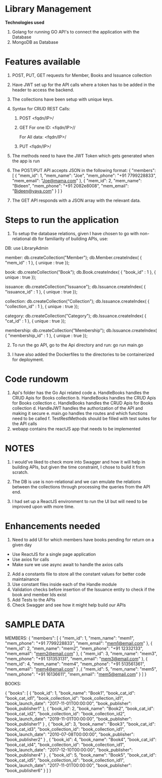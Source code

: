 # Library Management

**Technologies used**

1. Golang for running GO API's to connect the application with the Database
2. MongoDB as Database

# Features available

1. POST, PUT, GET requests for Member, Books and Issuance collection
2. Have JWT set up for the API calls where a token has to be added in the header to access the backend.
3. The collections have been setup with unique keys.
4. Syntax for CRUD REST Calls:

   1. POST
      <fqdn/IP>/<entity-name>

   2. GET
      For one ID:
      <fqdn/IP>/<entity-name>/<entity-id>

      For All data:
      <fqdn/IP>/<entity-name>

   3. PUT
      <fqdn/IP>/<entity-name>

5. The methods need to have the JWT Token which gets generated when the app is run
6. The POST/PUT API accepts JSON in the following format:
   {
   "members": [
   {
   "mem_id": 1,
   "mem_name": "Joe",
   "mem_phone": "+91 7799228833",
   "mem_email": "Joe@mama.com"
   },
   {
   "mem_id": 2,
   "mem_name": "Bideen",
   "mem_phone": "+91 2082e8008",
   "mem_email": "Bideen@yaya.com"
   }
   ]
   }
7. The GET API responds with a JSON array with the relevant data.

# Steps to run the application

1. To setup the database relations, given I have chosen to go with non-relational db for familiarity of building APIs, use:

DB:
use LibraryAdmin

member:
db.createCollection("Member");
db.Member.createIndex( { "mem_id" : 1 }, { unique : true });

book:
db.createCollection("Book");
db.Book.createIndex( { "book_id" : 1 }, { unique : true });

issuance:
db.createCollection("Issuance");
db.Issuance.createIndex( { "issuance_id" : 1 }, { unique : true });

collection:
db.createCollection("Collection");
db.Issuance.createIndex( { "collection_id" : 1 }, { unique : true });

category:
db.createCollection("Category");
db.Issuance.createIndex( { "cat_id" : 1 }, { unique : true });

membership:
db.createCollection("Membership");
db.Issuance.createIndex( { "membership_id" : 1 }, { unique : true });

2. To run the go API, go to the Api directory and run: go run main.go

3. I have also added the Dockerfiles to the directories to be containerized for deployment.

# Code rundowm

1. Api's folder has the Go Api related code
   a. HandleBooks handles the CRUD Apis for Books collection
   b. HandleBooks handles the CRUD Apis for Books collection
   c. HandleBooks handles the CRUD Apis for Books collection
   d. HandleJWT handles the authorization of the API and making it secure
   e. main.go handles the routes and which functions need to be called
   f. TestRestMethods should be filled with test suites for the API calls
2. webapp contains the reactJS app that needs to be implemented

# NOTES

1. I would've liked to check more into Swagger and how it will help in building APIs, but given the time constraint, I chose to build it from scratch.

2. The DB is use is non-relational and we can emulate the relations between the collections through processing the queries from the API end.

3. I had set up a ReactJS environment to run the UI but will need to be improved upon with more time.

# Enhancements needed

1. Need to add UI for which members have books pending for return on a given day

- Use ReactJS for a single page application
- Use axios for calls
- Make sure we use async await to handle the axios calls

2. Add a constants file to store all the constant values for better code maintainance
3. Use constant files inside each of the Handle module
4. Validation checks before insertion of the Issuance entity to check if the book and member Ids exist
5. Add Tests to the APIs
6. Check Swagger and see how it might help build our APIs

# SAMPLE DATA

MEMBERS:
{
"members": [
{
"mem_id": 1,
"mem_name": "mem1",
"mem_phone": "+91 7799228833",
"mem_email": "mem1@email.com"
},
{
"mem_id": 2,
"mem_name": "mem2",
"mem_phone": "+91 12332133",
"mem_email": "mem2@email.com"
},
{
"mem_id": 3,
"mem_name": "mem3",
"mem_phone": "+91 131353131",
"mem_email": "mem3@email.com"
},
{
"mem_id": 4,
"mem_name": "mem4",
"mem_phone": "+91 513561361",
"mem_email": "mem4@email.com"
}
,{
"mem_id": 5,
"mem_name": "mem5",
"mem_phone": "+91 16136611",
"mem_email": "mem5@email.com"
}
]
}

BOOKS:

{
"books": [
{
"book_id": 1,
"book_name": "Book1",
"book_cat_id": "book_cat_id1",
"book_collection_id": "book_collection_id1",
"book_launch_date": "2017-11-01T00:00:00",
"book_publisher": "book_publisher1"
},
{
"book_id": 2,
"book_name": "Book2",
"book_cat_id": "book_cat_id2",
"book_collection_id": "book_collection_id2",
"book_launch_date": "2019-11-01T00:00:00",
"book_publisher": "book_publisher1"
}
,
{
"book_id": 3,
"book_name": "Book3",
"book_cat_id": "book_cat_id3",
"book_collection_id": "book_collection_id1",
"book_launch_date": "2010-07-08T00:00:00",
"book_publisher": "book_publisher2"
}
,
{
"book_id": 4,
"book_name": "Book4",
"book_cat_id": "book_cat_id4",
"book_collection_id": "book_collection_id1",
"book_launch_date": "2017-12-10T00:00:00",
"book_publisher": "book_publisher4"
}
,
{
"book_id": 5,
"book_name": "Book5",
"book_cat_id": "book_cat_id5",
"book_collection_id": "book_collection_id1",
"book_launch_date": "2017-11-01T00:00:00",
"book_publisher": "book_publisher6"
}
]
}
